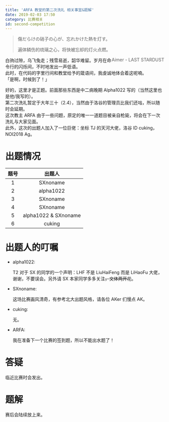 ```yaml
---
title: 'ARFA 教堂的第二次洗礼 相关事宜&题解'
date: 2019-02-03 17:50
category: 比赛相关
id: second-competition
---
```

<style>
.lyric:hover, .lyric-from:hover {
  text-shadow: 0 0 1px #fff, 0 0 5px #fff, 0 0 3px #000;
  opacity: 0.5;
  transition: all 0.3s ease;
}
.lyric, .lyric-from {
    transition: all 0.3s ease;
}
</style>

<blockquote class="blockquote-center">
<p class="lyric">傷だらけの硝子の心が、忘れかけた熱を灯す。</p>
<p class="lyric">遍体鳞伤的琉璃之心，将快被忘却的灯火点燃。</p>
<span class="lyric-from" style="float: right; ">Aimer - LAST STARDUST</span>
</blockquote>

白驹过隙，乌飞兔走；残雪易逝，韶华难留。岁月在命令行的闪烁间，不时地发出一声低语。  
此时，在代码的字里行间和教堂给予的箴语间，我虔诚地体会着这呢喃。  
「是啊，时候到了！」
<!--more-->

好的，这里才是正题。前面那些东西是中二病晚期 Alpha1022 写的（当然这里也是他/我写的）。  
第二次洗礼暂定于大年三十（2.4），当然由于洛谷的管理员比我们还咕，所以随时会延期。  
这次教主 ARFA 由于一些问题，原定的唯一一道题目被亲自枪毙，将会在下一次洗礼与大家见面。  
此外，这次的出题人加入了一位巨佬：坐标 TJ 的天河大佬，洛谷 ID cuking，NOI2018 Ag。

# 出题情况

|题号|出题人|
|:-:|:-:|
|1|SXnoname|
|2|alpha1022|
|3|SXnoname|
|4|SXnoname|
|5|alpha1022 & SXnoname|
|6|cuking|

# 出题人的叮嘱

- alpha1022:

  T2 对于 SX 的同学的一个声明：LHF 不是 LiuHaiFeng 而是 LiHaoFu 大佬，谢谢，不要误会。另外请 SX 本家同学多多关注~~，文体两开花~~。

- SXnoname:

  这场比赛画风清奇，有参考北大出题风格，请各位 AKer 们慢点 AK。

- cuking:

  无。

- ARFA:

  我在准备下一个比赛的签到题，所以不能出水题了！

# 答疑

临近比赛时会发出。

# 题解

赛后会陆续放上来。
